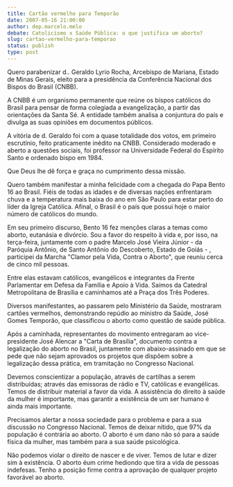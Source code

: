 ```yaml
---
title: Cartão vermelho para Temporão
date: 2007-05-16 21:00:00
author: dep.marcelo.melo
debate: Catolicismo x Saúde Pública: o que justifica um aborto?
slug: cartao-vermelho-para-temporao
status: publish 
type: post
---
```


  

Quero parabenizar d.. Geraldo Lyrio Rocha, Arcebispo de Mariana, Estado de Minas Gerais, eleito para a presidência da Conferência Nacional dos Bispos do Brasil (CNBB).  

  

A CNBB é um organismo permanente que reúne os bispos católicos do Brasil para pensar de forma colegiada a evangelização, a partir das orientações da Santa Sé. A entidade também analisa a conjuntura do país e divulga as suas opiniões em documentos públicos.  

  

A vitória de d. Geraldo foi com a quase totalidade dos votos, em primeiro escrutínio, feito praticamente inédito na CNBB. Considerado moderado e aberto a questões sociais, foi professor na Universidade Federal do Espírito Santo e ordenado bispo em 1984.  

  

Que Deus lhe dê força e graça no cumprimento dessa missão.  

  

Quero também manifestar a minha felicidade com a chegada do Papa Bento 16 ao Brasil. Fiéis de todas as idades e de diversas nações enfrentaram chuva e a temperatura mais baixa do ano em São Paulo para estar perto do líder da Igreja Católica. Afinal, o Brasil é o país que possui hoje o maior número de católicos do mundo.  

  

Em seu primeiro discurso, Bento 16 fez menções claras a temas como aborto, eutanásia e divórcio. Sou a favor do respeito à vida e, por isso, na terça-feira, juntamente com o padre Marcelo José Vieira Júnior - da Paróquia Antônio, de Santo Antônio do Descoberto, Estado de Goiás - , participei da Marcha "Clamor pela Vida, Contra o Aborto", que reuniu cerca de cinco mil pessoas.   

  

Entre elas estavam católicos, evangélicos e integrantes da Frente Parlamentar em Defesa da Família e Apoio à Vida. Saímos da Catedral Metropolitana de Brasília e caminhamos até a Praça dos Três Poderes.  

  

Diversos manifestantes, ao passarem pelo Ministério da Saúde, mostraram cartões vermelhos, demonstrando repúdio ao ministro da Saúde, José Gomes Temporão, que classificou o aborto como questão de saúde pública.  

  

Após a caminhada, representantes do movimento entregaram ao vice-presidente José Alencar a "Carta de Brasília", documento contra a legalização do aborto no Brasil, juntamente com abaixo-assinado em que se pede que não sejam aprovados os projetos que dispõem sobre a legalização dessa prática, em tramitação no Congresso Nacional.  

  

Devemos conscientizar a população, através de cartilhas a serem distribuídas; através das emissoras de rádio e TV, católicas e evangélicas. Temos de distribuir material a favor da vida. A assistência do direito à saúde da mulher é importante, mas garantir a existência de um ser humano é ainda mais importante.  

  

Precisamos alertar a nossa sociedade para o problema e para a sua discussão no Congresso Nacional. Temos de deixar nítido, que 97% da população é contrária ao aborto. O aborto é um dano não só para a saúde física da mulher, mas também para a sua saúde psicológica.   

  

Não podemos violar o direito de nascer e de viver. Temos de lutar e dizer sim à existência. O aborto éum crime hediondo que tira a vida de pessoas indefesas. Tenho a posição firme contra a aprovação de qualquer projeto favorável ao aborto.
